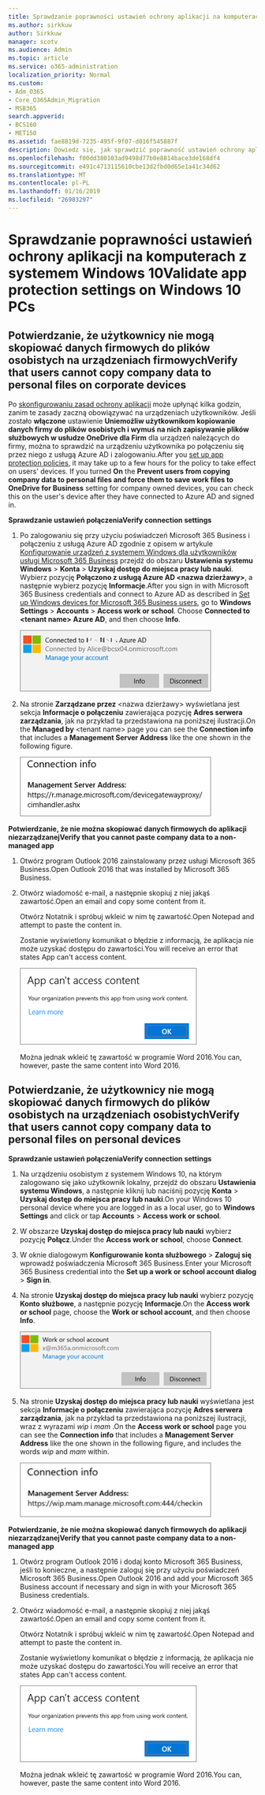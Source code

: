 ```yaml
---
title: Sprawdzanie poprawności ustawień ochrony aplikacji na komputerach z systemem Windows 10
ms.author: sirkkuw
author: Sirkkuw
manager: scotv
ms.audience: Admin
ms.topic: article
ms.service: o365-administration
localization_priority: Normal
ms.custom:
- Adm_O365
- Core_O365Admin_Migration
- MSB365
search.appverid:
- BCS160
- MET150
ms.assetid: fae8819d-7235-495f-9f07-d016f545887f
description: Dowiedz się, jak sprawdzić poprawność ustawień ochrony aplikacji Microsoft 365 Business w urządzeniach 10 systemu Windows.
ms.openlocfilehash: f00dd380103ad9498d77b0e8814bace3de168df4
ms.sourcegitcommit: e491c4713115610cbe13d2fbd0d65e1a41c34d62
ms.translationtype: MT
ms.contentlocale: pl-PL
ms.lasthandoff: 01/16/2019
ms.locfileid: "26983297"
---
```

# <a name="validate-app-protection-settings-on-windows-10-pcs"></a><span data-ttu-id="703b4-103">Sprawdzanie poprawności ustawień ochrony aplikacji na komputerach z systemem Windows 10</span><span class="sxs-lookup"><span data-stu-id="703b4-103">Validate app protection settings on Windows 10 PCs</span></span>

## <a name="verify-that-users-cannot-copy-company-data-to-personal-files-on-corporate-devices"></a><span data-ttu-id="703b4-104">Potwierdzanie, że użytkownicy nie mogą skopiować danych firmowych do plików osobistych na urządzeniach firmowych</span><span class="sxs-lookup"><span data-stu-id="703b4-104">Verify that users cannot copy company data to personal files on corporate devices</span></span>

<span data-ttu-id="703b4-p101">Po [skonfigurowaniu zasad ochrony aplikacji](protection-settings-for-windows-10-devices.md) może upłynąć kilka godzin, zanim te zasady zaczną obowiązywać na urządzeniach użytkowników. Jeśli zostało **włączone** ustawienie **Uniemożliw użytkownikom kopiowanie danych firmy do plików osobistych i wymuś na nich zapisywanie plików służbowych w usłudze OneDrive dla Firm** dla urządzeń należących do firmy, można to sprawdzić na urządzeniu użytkownika po połączeniu się przez niego z usługą Azure AD i zalogowaniu.</span><span class="sxs-lookup"><span data-stu-id="703b4-p101">After you [set up app protection policies](protection-settings-for-windows-10-devices.md), it may take up to a few hours for the policy to take effect on users' devices. If you turned **On** the **Prevent users from copying company data to personal files and force them to save work files to OneDrive for Business** setting for company owned devices, you can check this on the user's device after they have connected to Azure AD and signed in.</span></span> 
  
 <span data-ttu-id="703b4-107">**Sprawdzanie ustawień połączenia**</span><span class="sxs-lookup"><span data-stu-id="703b4-107">**Verify connection settings**</span></span>
  
1. <span data-ttu-id="703b4-p102">Po zalogowaniu się przy użyciu poświadczeń Microsoft 365 Business i połączeniu z usługą Azure AD zgodnie z opisem w artykule [Konfigurowanie urządzeń z systemem Windows dla użytkowników usługi Microsoft 365 Business](set-up-windows-devices.md) przejdź do obszaru **Ustawienia systemu Windows** \> **Konta** \> **Uzyskaj dostęp do miejsca pracy lub nauki**. Wybierz pozycję **Połączono z usługą Azure AD \<nazwa dzierżawy\>**, a następnie wybierz pozycję **Informacje**.</span><span class="sxs-lookup"><span data-stu-id="703b4-p102">After you sign in with Microsoft 365 Business credentials and connect to Azure AD as described in [Set up Windows devices for Microsoft 365 Business users](set-up-windows-devices.md), go to **Windows Settings** \> **Accounts** \> **Access work or school**. Choose **Connected to \<tenant name\> Azure AD**, and then choose **Info**.</span></span>
    
    ![Click or tap Info on the Connected to Azure AD dialog.](media/a36ede2b-d1a0-4d4e-8ea7-af39b4b63890.png)
  
2. <span data-ttu-id="703b4-111">Na stronie **Zarządzane przez** \<nazwa dzierżawy\> wyświetlana jest sekcja **Informacje o połączeniu** zawierająca pozycję **Adres serwera zarządzania**, jak na przykład ta przedstawiona na poniższej ilustracji.</span><span class="sxs-lookup"><span data-stu-id="703b4-111">On the **Managed by** \<tenant name\> page you can see the **Connection info** that includes a **Management Server Address** like the one shown in the following figure.</span></span> 
    
    ![Managed by page shows connection info of the device manager URL.](media/47515a8e-2d0c-4bea-99f0-6b2545b88a11.png)
  
 <span data-ttu-id="703b4-113">**Potwierdzanie, że nie można skopiować danych firmowych do aplikacji niezarządzanej**</span><span class="sxs-lookup"><span data-stu-id="703b4-113">**Verify that you cannot paste company data to a non-managed app**</span></span>
  
1. <span data-ttu-id="703b4-114">Otwórz program Outlook 2016 zainstalowany przez usługi Microsoft 365 Business.</span><span class="sxs-lookup"><span data-stu-id="703b4-114">Open Outlook 2016 that was installed by Microsoft 365 Business.</span></span>
    
2. <span data-ttu-id="703b4-115">Otwórz wiadomość e-mail, a następnie skopiuj z niej jakąś zawartość.</span><span class="sxs-lookup"><span data-stu-id="703b4-115">Open an email and copy some content from it.</span></span>
    
    <span data-ttu-id="703b4-116">Otwórz Notatnik i spróbuj wkleić w nim tę zawartość.</span><span class="sxs-lookup"><span data-stu-id="703b4-116">Open Notepad and attempt to paste the content in.</span></span>
    
    <span data-ttu-id="703b4-117">Zostanie wyświetlony komunikat o błędzie z informacją, że aplikacja nie może uzyskać dostępu do zawartości.</span><span class="sxs-lookup"><span data-stu-id="703b4-117">You will receive an error that states App can't access content.</span></span>
    
    ![A dialog that states app can't access content when you paste into an unmanaged app.](media/5e82b154-cf2f-43c8-ae80-b45d8ad80e56.png)
  
    <span data-ttu-id="703b4-119">Można jednak wkleić tę zawartość w programie Word 2016.</span><span class="sxs-lookup"><span data-stu-id="703b4-119">You can, however, paste the same content into Word 2016.</span></span>
    
## <a name="verify-that-users-cannot-copy-company-data-to-personal-files-on-personal-devices"></a><span data-ttu-id="703b4-120">Potwierdzanie, że użytkownicy nie mogą skopiować danych firmowych do plików osobistych na urządzeniach osobistych</span><span class="sxs-lookup"><span data-stu-id="703b4-120">Verify that users cannot copy company data to personal files on personal devices</span></span>

 <span data-ttu-id="703b4-121">**Sprawdzanie ustawień połączenia**</span><span class="sxs-lookup"><span data-stu-id="703b4-121">**Verify connection settings**</span></span>
  
1. <span data-ttu-id="703b4-122">Na urządzeniu osobistym z systemem Windows 10, na którym zalogowano się jako użytkownik lokalny, przejdź do obszaru **Ustawienia systemu Windows**, a następnie kliknij lub naciśnij pozycję **Konta** \> **Uzyskaj dostęp do miejsca pracy lub nauki**.</span><span class="sxs-lookup"><span data-stu-id="703b4-122">On your Windows 10 personal device where you are logged in as a local user, go to **Windows Settings** and click or tap **Accounts** \> **Access work or school**.</span></span>
    
2. <span data-ttu-id="703b4-123">W obszarze **Uzyskaj dostęp do miejsca pracy lub nauki** wybierz pozycję **Połącz**.</span><span class="sxs-lookup"><span data-stu-id="703b4-123">Under the **Access work or school**, choose **Connect**.</span></span>
    
3. <span data-ttu-id="703b4-124">W oknie dialogowym **Konfigurowanie konta służbowego** \> **Zaloguj się** wprowadź poświadczenia Microsoft 365 Business.</span><span class="sxs-lookup"><span data-stu-id="703b4-124">Enter your Microsoft 365 Business credential into the **Set up a work or school account dialog** \> **Sign in**.</span></span>
    
4. <span data-ttu-id="703b4-125">Na stronie **Uzyskaj dostęp do miejsca pracy lub nauki** wybierz pozycję **Konto służbowe**, a następnie pozycję **Informacje**.</span><span class="sxs-lookup"><span data-stu-id="703b4-125">On the **Access work or school** page, choose the **Work or school account**, and then choose **Info**.</span></span>
    
    ![Click or tap Info on the Work or school account dalog.](media/63bd8b32-cb32-4afa-8ce0-6070ac403abc.png)
  
5. <span data-ttu-id="703b4-127">Na stronie **Uzyskaj dostęp do miejsca pracy lub nauki** wyświetlana jest sekcja **Informacje o połączeniu** zawierająca pozycję **Adres serwera zarządzania**, jak na przykład ta przedstawiona na poniższej ilustracji, wraz z wyrazami  *wip*  i  *mam*  .</span><span class="sxs-lookup"><span data-stu-id="703b4-127">On the **Access work or school** page you can see the **Connection info** that includes a **Management Server Address** like the one shown in the following figure, and includes the words  *wip*  and  *mam*  within.</span></span> 
    
    ![Managed by page shows connection info URL that includes the words mam and wpi.](media/abd4eaf4-44fa-4538-a3e8-1e0d331dfe1e.png)
  
 <span data-ttu-id="703b4-129">**Potwierdzanie, że nie można skopiować danych firmowych do aplikacji niezarządzanej**</span><span class="sxs-lookup"><span data-stu-id="703b4-129">**Verify that you cannot paste company data to a non-managed app**</span></span>
  
1. <span data-ttu-id="703b4-130">Otwórz program Outlook 2016 i dodaj konto Microsoft 365 Business, jeśli to konieczne, a następnie zaloguj się przy użyciu poświadczeń Microsoft 365 Business.</span><span class="sxs-lookup"><span data-stu-id="703b4-130">Open Outlook 2016 and add your Microsoft 365 Business account if necessary and sign in with your Microsoft 365 Business credentials.</span></span>
    
2. <span data-ttu-id="703b4-131">Otwórz wiadomość e-mail, a następnie skopiuj z niej jakąś zawartość.</span><span class="sxs-lookup"><span data-stu-id="703b4-131">Open an email and copy some content from it.</span></span>
    
    <span data-ttu-id="703b4-132">Otwórz Notatnik i spróbuj wkleić w nim tę zawartość.</span><span class="sxs-lookup"><span data-stu-id="703b4-132">Open Notepad and attempt to paste the content in.</span></span>
    
    <span data-ttu-id="703b4-133">Zostanie wyświetlony komunikat o błędzie z informacją, że aplikacja nie może uzyskać dostępu do zawartości.</span><span class="sxs-lookup"><span data-stu-id="703b4-133">You will receive an error that states App can't access content.</span></span>
    
    ![A dialog that states app can't access content when you paste into an unmanaged app.](media/5e82b154-cf2f-43c8-ae80-b45d8ad80e56.png)
  
    <span data-ttu-id="703b4-135">Można jednak wkleić tę zawartość w programie Word 2016.</span><span class="sxs-lookup"><span data-stu-id="703b4-135">You can, however, paste the same content into Word 2016.</span></span>
    

